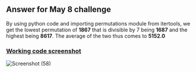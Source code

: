 ## Answer for May 8 challenge
 By using python code and importing permutations module from itertools, we get the lowest permutation of <b>1867</b> that is divisible by 7 being <b>1687</b> and the highest being <b>8617</b>. The average of the two thus comes to <b>5152.0</b>

 ### <u>Working code screenshot</u>
 ![Screenshot (58)](https://github.com/Charlo-tech/May-DSA-AH/assets/57678615/d4003947-86d5-430c-a71a-b409e4c1a5ee)
